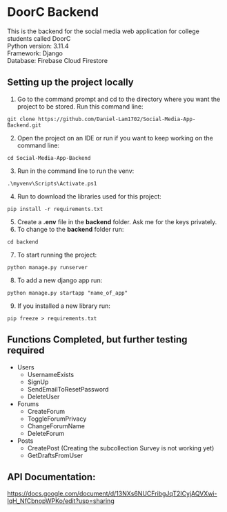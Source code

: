# DoorC Backend
This is the backend for the social media web application for college students called DoorC <br>
Python version: 3.11.4 <br>
Framework: Django <br>
Database: Firebase Cloud Firestore <br>
## Setting up the project locally
1. Go to the command prompt and cd to the directory where you want the project to be stored. Run this command line: <br>
```
git clone https://github.com/Daniel-Lam1702/Social-Media-App-Backend.git
```
2. Open the project on an IDE or run if you want to keep working on the command line: <br>
```
cd Social-Media-App-Backend
```
3. Run in the command line to run the venv: <br>
```
.\myvenv\Scripts\Activate.ps1
```
4. Run to download the libraries used for this project: <br>
```
pip install -r requirements.txt
```
5. Create a **.env** file in the **backend** folder. Ask me for the keys privately.
6. To change to the **backend** folder run: <br>
```
cd backend
``` 
7. To start running the project: <br>
```
python manage.py runserver
```
8. To add a new django app run: <br>
```
python manage.py startapp "name_of_app"
```
9. If you installed a new library run: <br>
```
pip freeze > requirements.txt
```
## Functions Completed, but further testing required
- Users
  - UsernameExists
  - SignUp
  - SendEmailToResetPassword
  - DeleteUser
- Forums
  - CreateForum
  - ToggleForumPrivacy
  - ChangeForumName
  - DeleteForum
- Posts
  - CreatePost (Creating the subcollection Survey is not working yet)
  - GetDraftsFromUser
## API Documentation:
https://docs.google.com/document/d/13NXs6NUCFribgJqT2ICyjAQVXwi-IqH_NfCbnopWPKo/edit?usp=sharing
